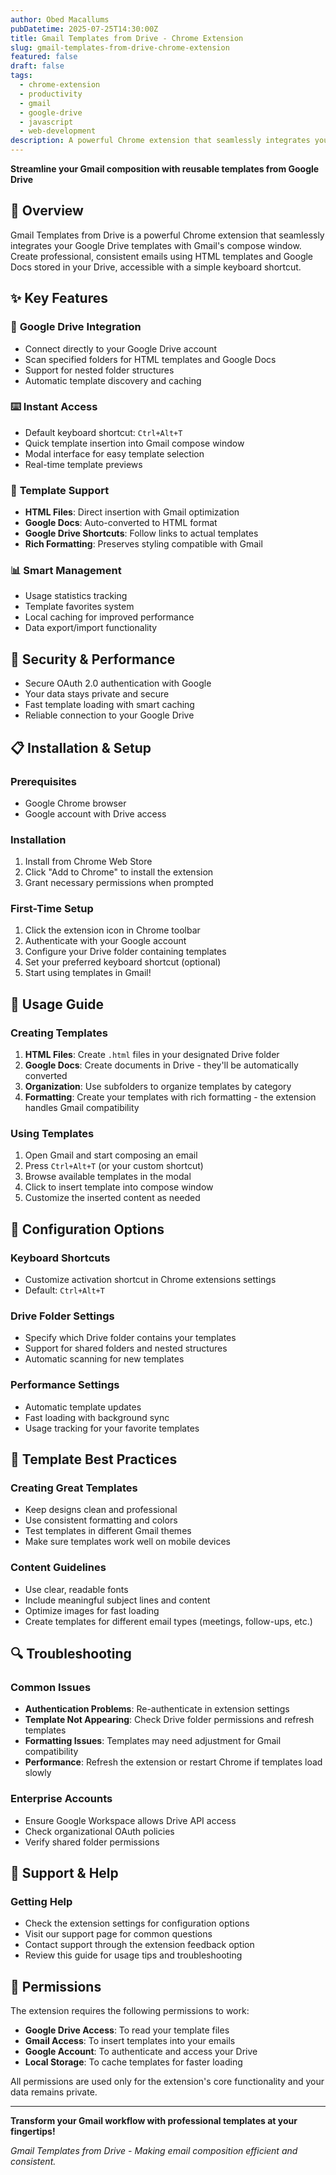 ```yaml
---
author: Obed Macallums
pubDatetime: 2025-07-25T14:30:00Z
title: Gmail Templates from Drive - Chrome Extension
slug: gmail-templates-from-drive-chrome-extension
featured: false
draft: false
tags:
  - chrome-extension
  - productivity
  - gmail
  - google-drive
  - javascript
  - web-development
description: A powerful Chrome extension that seamlessly integrates your Google Drive templates with Gmail's compose window. Create professional, consistent emails using HTML templates and Google Docs.
---
```


**Streamline your Gmail composition with reusable templates from Google Drive**

## 🚀 Overview

Gmail Templates from Drive is a powerful Chrome extension that seamlessly integrates your Google Drive templates with Gmail's compose window. Create professional, consistent emails using HTML templates and Google Docs stored in your Drive, accessible with a simple keyboard shortcut.

## ✨ Key Features

### 📁 **Google Drive Integration**
- Connect directly to your Google Drive account
- Scan specified folders for HTML templates and Google Docs
- Support for nested folder structures
- Automatic template discovery and caching

### ⌨️ **Instant Access**
- Default keyboard shortcut: `Ctrl+Alt+T`
- Quick template insertion into Gmail compose window
- Modal interface for easy template selection
- Real-time template previews

### 🎨 **Template Support**
- **HTML Files**: Direct insertion with Gmail optimization
- **Google Docs**: Auto-converted to HTML format
- **Google Drive Shortcuts**: Follow links to actual templates
- **Rich Formatting**: Preserves styling compatible with Gmail

### 📊 **Smart Management**
- Usage statistics tracking
- Template favorites system
- Local caching for improved performance
- Data export/import functionality

## 🔐 Security & Performance

- Secure OAuth 2.0 authentication with Google
- Your data stays private and secure
- Fast template loading with smart caching
- Reliable connection to your Google Drive

## 📋 Installation & Setup

### Prerequisites
- Google Chrome browser
- Google account with Drive access

### Installation
1. Install from Chrome Web Store
2. Click "Add to Chrome" to install the extension
3. Grant necessary permissions when prompted

### First-Time Setup
1. Click the extension icon in Chrome toolbar
2. Authenticate with your Google account
3. Configure your Drive folder containing templates
4. Set your preferred keyboard shortcut (optional)
5. Start using templates in Gmail!

## 🎯 Usage Guide

### Creating Templates
1. **HTML Files**: Create `.html` files in your designated Drive folder
2. **Google Docs**: Create documents in Drive - they'll be automatically converted
3. **Organization**: Use subfolders to organize templates by category
4. **Formatting**: Create your templates with rich formatting - the extension handles Gmail compatibility

### Using Templates
1. Open Gmail and start composing an email
2. Press `Ctrl+Alt+T` (or your custom shortcut)
3. Browse available templates in the modal
4. Click to insert template into compose window
5. Customize the inserted content as needed

## 🔧 Configuration Options

### Keyboard Shortcuts
- Customize activation shortcut in Chrome extensions settings
- Default: `Ctrl+Alt+T`

### Drive Folder Settings
- Specify which Drive folder contains your templates
- Support for shared folders and nested structures
- Automatic scanning for new templates

### Performance Settings
- Automatic template updates
- Fast loading with background sync
- Usage tracking for your favorite templates

## 🎨 Template Best Practices

### Creating Great Templates
- Keep designs clean and professional
- Use consistent formatting and colors
- Test templates in different Gmail themes
- Make sure templates work well on mobile devices

### Content Guidelines
- Use clear, readable fonts
- Include meaningful subject lines and content
- Optimize images for fast loading
- Create templates for different email types (meetings, follow-ups, etc.)

## 🔍 Troubleshooting

### Common Issues
- **Authentication Problems**: Re-authenticate in extension settings
- **Template Not Appearing**: Check Drive folder permissions and refresh templates
- **Formatting Issues**: Templates may need adjustment for Gmail compatibility
- **Performance**: Refresh the extension or restart Chrome if templates load slowly

### Enterprise Accounts
- Ensure Google Workspace allows Drive API access
- Check organizational OAuth policies
- Verify shared folder permissions

## 🤝 Support & Help

### Getting Help
- Check the extension settings for configuration options
- Visit our support page for common questions
- Contact support through the extension feedback option
- Review this guide for usage tips and troubleshooting

## 📜 Permissions

The extension requires the following permissions to work:
- **Google Drive Access**: To read your template files
- **Gmail Access**: To insert templates into your emails
- **Google Account**: To authenticate and access your Drive
- **Local Storage**: To cache templates for faster loading

All permissions are used only for the extension's core functionality and your data remains private.

---

**Transform your Gmail workflow with professional templates at your fingertips!**

*Gmail Templates from Drive - Making email composition efficient and consistent.*